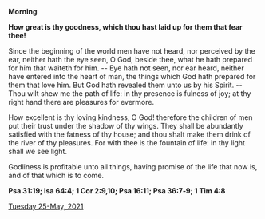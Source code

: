 **Morning**

**How great is thy goodness, which thou hast laid up for them that fear thee!**
 
Since the beginning of the world men have not heard, nor perceived by the ear, neither hath the eye seen, O God, beside thee, what he hath prepared for him that waiteth for him. -- Eye hath not seen, nor ear heard, neither have entered into the heart of man, the things which God hath prepared for them that love him. But God hath revealed them unto us by his Spirit. -- Thou wilt shew me the path of life: in thy presence is fulness of joy; at thy right hand there are pleasures for evermore.
 
How excellent is thy loving kindness, O God! therefore the children of men put their trust under the shadow of thy wings. They shall be abundantly satisfied with the fatness of thy house; and thou shalt make them drink of the river of thy pleasures. For with thee is the fountain of life: in thy light shall we see light.
 
Godliness is profitable unto all things, having promise of the life that now is, and of that which is to come.  

**Psa 31:19; Isa 64:4; 1 Cor 2:9,10; Psa 16:11; Psa 36:7‑9; 1 Tim 4:8**

[Tuesday 25-May, 2021](https://t.me/daily_light)
